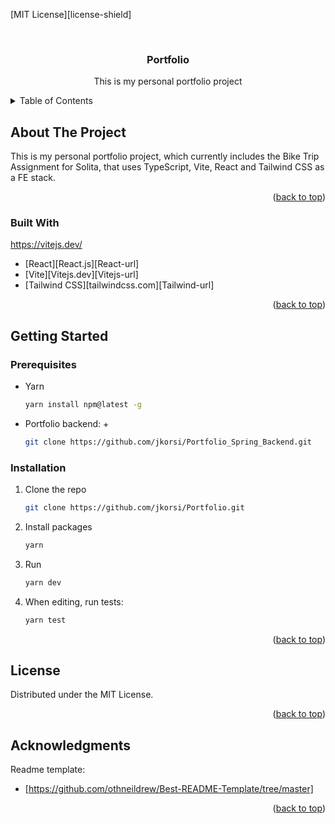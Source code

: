 <!-- Improved compatibility of back to top link: See: https://github.com/othneildrew/Best-README-Template/pull/73 -->
<a name="readme-top"></a>

[MIT License][license-shield]

<br />
<div align="center">

<h3 align="center">Portfolio</h3>

  <p align="center">
    This is my personal portfolio project
    <br />
  </p>
</div>



<!-- TABLE OF CONTENTS -->
<details>
  <summary>Table of Contents</summary>
  <ol>
    <li>
      <a href="#about-the-project">About The Project</a>
      <ul>
        <li><a href="#built-with">Built With</a></li>
      </ul>
    </li>
    <li>
      <a href="#getting-started">Getting Started</a>
      <ul>
        <li><a href="#prerequisites">Prerequisites</a></li>
        <li><a href="#installation">Installation</a></li>
      </ul>
    </li>
    <li><a href="#license">License</a></li>
    <li><a href="#acknowledgments">Acknowledgments</a></li>
  </ol>
</details>



<!-- ABOUT THE PROJECT -->
## About The Project

This is my personal portfolio project, which currently includes the Bike Trip Assignment for Solita, that uses TypeScript, Vite, React and Tailwind CSS as a FE stack.

<p align="right">(<a href="#readme-top">back to top</a>)</p>



### Built With
https://vitejs.dev/
* [React][React.js][React-url]
* [Vite][Vitejs.dev][Vitejs-url]
* [Tailwind CSS][tailwindcss.com][Tailwind-url]

<p align="right">(<a href="#readme-top">back to top</a>)</p>



<!-- GETTING STARTED -->
## Getting Started


### Prerequisites

* Yarn
  ```sh
  yarn install npm@latest -g
  ```
* Portfolio backend: +
  ```sh
  git clone https://github.com/jkorsi/Portfolio_Spring_Backend.git
  ```


### Installation

1. Clone the repo
   ```sh
   git clone https://github.com/jkorsi/Portfolio.git
   ```
2. Install packages
   ```sh
   yarn
   ```
3. Run
   ```sh
   yarn dev
   ```
4. When editing, run tests:
   ```sh
   yarn test
   ```



<p align="right">(<a href="#readme-top">back to top</a>)</p>


<!-- LICENSE -->
## License

Distributed under the MIT License. 

<p align="right">(<a href="#readme-top">back to top</a>)</p>

<!-- ACKNOWLEDGMENTS -->
## Acknowledgments

Readme template:
* [https://github.com/othneildrew/Best-README-Template/tree/master]

<p align="right">(<a href="#readme-top">back to top</a>)</p>




